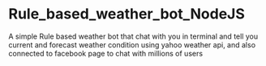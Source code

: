 # Rule_based_weather_bot_NodeJS
A simple Rule based weather bot that chat with you in terminal and tell you current and forecast weather condition using yahoo weather api, and also connected to facebook page to chat with millions of users
